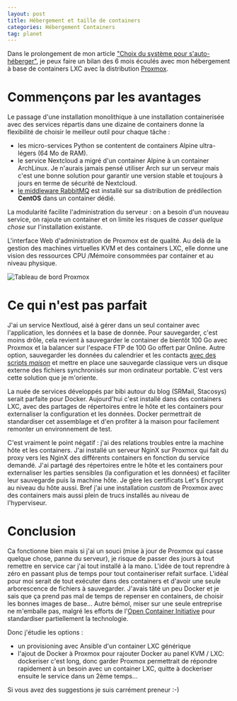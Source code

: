 ```yaml
---
layout: post
title: Hébergement et taille de containers
categories: Hébergement Containers
tag: planet
---
```


Dans le prolongement de mon article ["Choix du système pour s'auto-héberger"](https://blogduyax.madyanne.fr/2018/quel-systeme-serveur), je peux faire un bilan des 6 mois écoulés avec mon hébergement à base de containers LXC avec la distribution [Proxmox](https://fr.wikipedia.org/wiki/Proxmox_VE).<!-- more -->

# Commençons par les avantages

Le passage d'une installation monolithique à une installation containerisée avec des services répartis dans une dizaine de containers donne la flexibilité de choisir le meilleur outil pour chaque tâche :

- les micro-services Python se contentent de containers Alpine ultra-légers (64 Mo de RAM).
- le service Nextcloud a migré d'un container Alpine à un container ArchLinux. Je n'aurais jamais pensé utiliser Arch sur un serveur mais c'est une bonne solution pour garantir une version stable et toujours à jours en terme de sécurité de Nextcloud.
- [le middleware RabbitMQ](https://blogduyax.madyanne.fr/2018/mes-notes-sur-rabbitmq) est installé sur sa distribution de prédilection **CentOS** dans un container dédié.

La modularité facilite l'administration du serveur : on a besoin d'un nouveau service, on rajoute un container et on limite les risques de *casser quelque chose* sur l'installation existante.

L'interface Web d'administration de Proxmox est de qualité. Au delà de la gestion des machines virtuelles KVM et des containers LXC, elle donne une vision des ressources CPU /Mémoire consommées par container et au niveau physique.

![Tableau de bord Proxmox](/images/2018/proxmox-dashboard.png)

# Ce qui n'est pas parfait

J'ai un service Nextloud, aisé à gérer dans un seul container avec l'application, les données et la base de donnée. Pour sauvegarder, c'est moins drôle, cela revient à sauvegarder le container de bientôt 100 Go avec Proxmox et la balancer sur l'espace FTP de 100 Go offert par Online. Autre option, sauvegarder les données du calendrier et les contacts [avec des scripts *maison*](https://blogduyax.madyanne.fr/2015/deploiement-et-sauvegarde/) et mettre en place une sauvegarde classique vers un disque externe des fichiers synchronisés sur mon ordinateur portable. C'est vers cette solution que je m'oriente.

La nuée de services développés par bibi autour du blog (SRMail, Stacosys) serait parfaite pour Docker. Aujourd'hui c'est installé dans des containers LXC, avec des partages de répertoires entre le hôte et les containers pour externaliser la configuration et les données. Docker permettrait de standardiser cet assemblage et d'en profiter à la maison pour facilement remonter un environnement de test.

C'est vraiment le point négatif : j'ai des relations troubles entre la machine hôte et les containers. J'ai installé un serveur NginX sur Proxmox qui fait du proxy vers les NginX des différents containers en fonction du service demandé. J'ai partagé des répertoires entre le hôte et les containers pour externaliser les parties sensibles (la configuration et les données) et faciliter leur sauvegarde puis la machine hôte. Je gère les certificats Let's Encrypt au niveau du hôte aussi. Bref j'ai une installation *custom* de Proxmox avec des containers mais aussi plein de trucs installés au niveau de l'hyperviseur. 

# Conclusion

Ca fonctionne bien mais si j'ai un souci (mise à jour de Proxmox qui casse quelque chose, panne du serveur), je risque de passer des jours à tout remettre en service car j'ai tout installé à la mano. L'idée de tout reprendre à zéro en passant plus de temps pour tout containeriser refait surface. L'idéal pour moi serait de tout exécuter dans des containers et d'avoir une seule arborescence de fichiers à sauvegarder. J'avais tâté un peu Docker et je sais que ça prend pas mal de temps de repenser en containers, de choisir les bonnes images de base... Autre bémol, miser sur une seule entreprise ne m'emballe pas, malgré les efforts de l'[Open Container Initiative](https://blog.docker.com/2017/07/demystifying-open-container-initiative-oci-specifications) pour standardiser partiellement la technologie. 

Donc j'étudie les options :

- un provisioning avec Ansible d'un container LXC générique
- l'ajout de Docker à Proxmox pour rajouter Docker au panel KVM / LXC: dockeriser c'est long, donc garder Proxmox permettrait de répondre rapidement à un besoin avec un container LXC, quitte à dockeriser ensuite le service dans un 2ème temps...

Si vous avez des suggestions je suis carrément preneur :-)